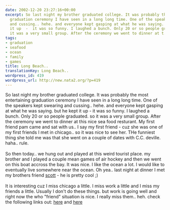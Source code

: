 ```yaml
---
date: 2002-12-20 23:27:16+00:00
excerpt: So last night my brother graduated college. It was probably the most entertaining
  graduation ceremony I have seen in a long long time. One of the speakers kept swearing
  and cussing.. hehe. and everyone kept gasping at what he was saying. but he kept
  it up  -  it was so funny. I laughed a bunch. Only 20 or so people graduated. so
  it was a very small group. After the ceremony we went to dinner at t...
tags:
- graduation
- seafood
- ocean
- family
- games
title: Long Beach..
translationKey: Long Beach..
wordpress_id: 419
wordpress_url: http://new.nata2.org/?p=419
---
```


So last night my brother graduated college. It was probably the most entertaining graduation ceremony I have seen in a long long time. One of the speakers kept swearing and cussing.. hehe. and everyone kept gasping at what he was saying. but he kept it up  -  it was so funny. I laughed a bunch. Only 20 or so people graduated. so it was a very small group. After the ceremony we went to dinner at this nice sea food resturant. My first friend pam came and sat with us.. I say my first friend - cuz she was one of my first friends I met in chicago.. so it was nice to see her. THe funniest thing she told me was that she went on a couple of dates with C.C. deville. haha.. rule. <br/><br/>So then today.. we hung out and played at this weird tourist place. my brother and I played a couple mean games of air hockey and then we went on this boat accross the bay. It was nice. I like the ocean a lot. I would like to eventually live somewhere near the ocean. Oh yea.. last night at dinner I met my brothers friend <a href="http://www.kronusfilms.com">scott</a> - he is pretty cool ;) <Br><br/>It is interesting cuz I miss chicago a little. I miss work a little and I miss my friends a little. Usually I don't do these things. but work is going well and right now the who "friend" situation is nice. I really miss them.. heh. check the following links out: <a href="http://seattletimes.nwsource.com/html/localnews/134599925_webmurray20.html">here</a> and <a href="http://www.mirror.co.uk/voiceofthemirror/">here</a>
